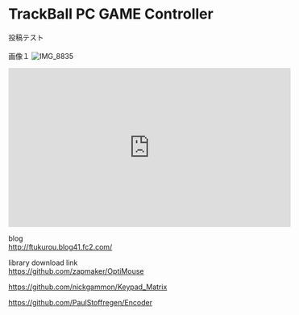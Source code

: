 # TrackBall PC GAME Controller

投稿テスト<br>
<br>
画像１
![IMG_8835](https://user-images.githubusercontent.com/113425388/189853134-23434c1a-faea-4a85-b18f-f580cab1c31a.png)
<br>

<iframe width="560" height="315" src="https://www.youtube.com/embed/2RWrr7OUH1g" title="YouTube video player" frameborder="0" allow="accelerometer; autoplay; clipboard-write; encrypted-media; gyroscope; picture-in-picture" allowfullscreen></iframe>

blog<br>
http://ftukurou.blog41.fc2.com/

 
 library download link<br>
 https://github.com/zapmaker/OptiMouse

https://github.com/nickgammon/Keypad_Matrix

https://github.com/PaulStoffregen/Encoder
